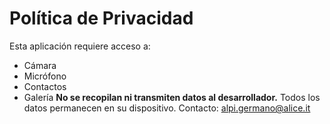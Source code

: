 # Política de Privacidad
Esta aplicación requiere acceso a:
- Cámara
- Micrófono
- Contactos
- Galería
**No se recopilan ni transmiten datos al desarrollador.**
Todos los datos permanecen en su dispositivo.
Contacto: alpi.germano@alice.it